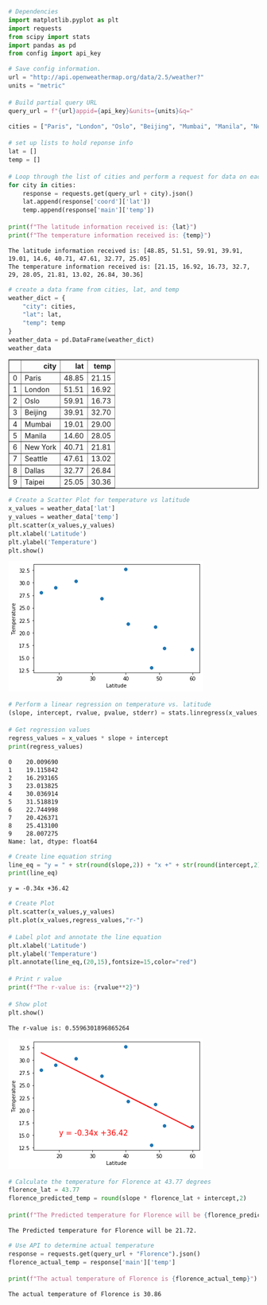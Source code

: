 ```python
# Dependencies
import matplotlib.pyplot as plt
import requests
from scipy import stats
import pandas as pd
from config import api_key
```


```python
# Save config information.
url = "http://api.openweathermap.org/data/2.5/weather?"
units = "metric"

# Build partial query URL
query_url = f"{url}appid={api_key}&units={units}&q="
```


```python
cities = ["Paris", "London", "Oslo", "Beijing", "Mumbai", "Manila", "New York", "Seattle", "Dallas", "Taipei"]

# set up lists to hold reponse info
lat = []
temp = []

# Loop through the list of cities and perform a request for data on each
for city in cities:
    response = requests.get(query_url + city).json()
    lat.append(response['coord']['lat'])
    temp.append(response['main']['temp'])

print(f"The latitude information received is: {lat}")
print(f"The temperature information received is: {temp}")
```

    The latitude information received is: [48.85, 51.51, 59.91, 39.91, 19.01, 14.6, 40.71, 47.61, 32.77, 25.05]
    The temperature information received is: [21.15, 16.92, 16.73, 32.7, 29, 28.05, 21.81, 13.02, 26.84, 30.36]
    


```python
# create a data frame from cities, lat, and temp
weather_dict = {
    "city": cities,
    "lat": lat,
    "temp": temp
}
weather_data = pd.DataFrame(weather_dict)
weather_data
```




<div>
<style scoped>
    .dataframe tbody tr th:only-of-type {
        vertical-align: middle;
    }

    .dataframe tbody tr th {
        vertical-align: top;
    }

    .dataframe thead th {
        text-align: right;
    }
</style>
<table border="1" class="dataframe">
  <thead>
    <tr style="text-align: right;">
      <th></th>
      <th>city</th>
      <th>lat</th>
      <th>temp</th>
    </tr>
  </thead>
  <tbody>
    <tr>
      <td>0</td>
      <td>Paris</td>
      <td>48.85</td>
      <td>21.15</td>
    </tr>
    <tr>
      <td>1</td>
      <td>London</td>
      <td>51.51</td>
      <td>16.92</td>
    </tr>
    <tr>
      <td>2</td>
      <td>Oslo</td>
      <td>59.91</td>
      <td>16.73</td>
    </tr>
    <tr>
      <td>3</td>
      <td>Beijing</td>
      <td>39.91</td>
      <td>32.70</td>
    </tr>
    <tr>
      <td>4</td>
      <td>Mumbai</td>
      <td>19.01</td>
      <td>29.00</td>
    </tr>
    <tr>
      <td>5</td>
      <td>Manila</td>
      <td>14.60</td>
      <td>28.05</td>
    </tr>
    <tr>
      <td>6</td>
      <td>New York</td>
      <td>40.71</td>
      <td>21.81</td>
    </tr>
    <tr>
      <td>7</td>
      <td>Seattle</td>
      <td>47.61</td>
      <td>13.02</td>
    </tr>
    <tr>
      <td>8</td>
      <td>Dallas</td>
      <td>32.77</td>
      <td>26.84</td>
    </tr>
    <tr>
      <td>9</td>
      <td>Taipei</td>
      <td>25.05</td>
      <td>30.36</td>
    </tr>
  </tbody>
</table>
</div>




```python
# Create a Scatter Plot for temperature vs latitude
x_values = weather_data['lat']
y_values = weather_data['temp']
plt.scatter(x_values,y_values)
plt.xlabel('Latitude')
plt.ylabel('Temperature')
plt.show()
```


![png](output_4_0.png)



```python
# Perform a linear regression on temperature vs. latitude
(slope, intercept, rvalue, pvalue, stderr) = stats.linregress(x_values, y_values)

# Get regression values
regress_values = x_values * slope + intercept
print(regress_values)
```

    0    20.009690
    1    19.115842
    2    16.293165
    3    23.013825
    4    30.036914
    5    31.518819
    6    22.744998
    7    20.426371
    8    25.413100
    9    28.007275
    Name: lat, dtype: float64
    


```python
# Create line equation string
line_eq = "y = " + str(round(slope,2)) + "x +" + str(round(intercept,2))
print(line_eq)
```

    y = -0.34x +36.42
    


```python
# Create Plot
plt.scatter(x_values,y_values)
plt.plot(x_values,regress_values,"r-")

# Label plot and annotate the line equation
plt.xlabel('Latitude')
plt.ylabel('Temperature')
plt.annotate(line_eq,(20,15),fontsize=15,color="red")

# Print r value
print(f"The r-value is: {rvalue**2}")

# Show plot
plt.show()
```

    The r-value is: 0.5596301896865264
    


![png](output_7_1.png)



```python
# Calculate the temperature for Florence at 43.77 degrees
florence_lat = 43.77
florence_predicted_temp = round(slope * florence_lat + intercept,2)
                                
print(f"The Predicted temperature for Florence will be {florence_predicted_temp}.")
```

    The Predicted temperature for Florence will be 21.72.
    


```python
# Use API to determine actual temperature
response = requests.get(query_url + "Florence").json()
florence_actual_temp = response['main']['temp']

print(f"The actual temperature of Florence is {florence_actual_temp}")
```

    The actual temperature of Florence is 30.86
    
